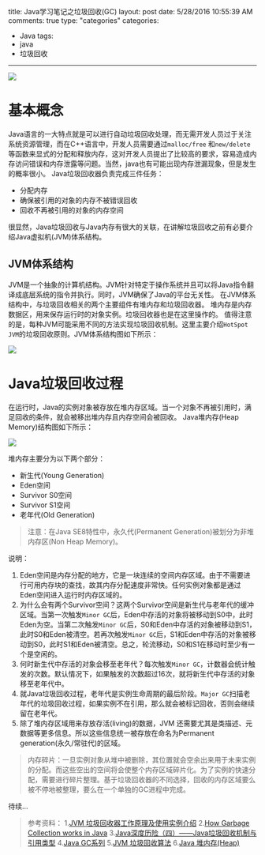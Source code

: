 title: Java学习笔记之垃圾回收(GC)
layout: post
date: 5/28/2016 10:55:39 AM 
comments: true
type: "categories"
categories: 
- Java
tags: 
- java
- 垃圾回收

---

![](http://i.imgur.com/O9BBB0h.png)

<!--more-->

# 基本概念
Java语言的一大特点就是可以进行自动垃圾回收处理，而无需开发人员过于关注系统资源管理，而在C++语言中，开发人员需要通过`malloc/free` 和`new/delete`等函数来显式的分配和释放内存，这对开发人员提出了比较高的要求，容易造成内存访问错误和内存泄露等问题。当然，java也有可能出现内存泄漏现象，但是发生的概率很小。
Java垃圾回收器负责完成三件任务：
- 分配内存
- 确保被引用的对象的内存不被错误回收
- 回收不再被引用的对象的内存空间

很显然，Java垃圾回收与Java内存有很大的关联，在讲解垃圾回收之前有必要介绍Java虚拟机(JVM)体系结构。

## JVM体系结构
JVM是一个抽象的计算机结构。JVM针对特定于操作系统并且可以将Java指令翻译成底层系统的指令并执行。同时，JVM确保了Java的平台无关性。
在JVM体系结构中，与垃圾回收相关的两个主要组件有堆内存和垃圾回收器。
堆内存是内存数据区，用来保存运行时的对象实例。垃圾回收器也是在这里操作的。
值得注意的是，每种JVM可能采用不同的方法实现垃圾回收机制。这里主要介绍`HotSpot JVM`的垃圾回收原则。JVM体系结构图如下所示：

![](http://i.imgur.com/PF8gVQx.jpg)

# Java垃圾回收过程
在运行时，Java的实例对象被存放在堆内存区域。当一个对象不再被引用时，满足回收的条件，就会被移出堆内存且内存空间会被回收。
Java堆内存(Heap Memory)结构图如下所示：

![](http://i.imgur.com/GqtcK9C.png)

堆内存主要分为以下两个部分：
- 新生代(Young Generation)
 - Eden空间
 - Survivor S0空间 
 - Survivor S1空间
- 老年代(Old Generation)

> 注意：在Java SE8特性中，永久代(Permanent Generation)被划分为非堆内存区(Non Heap Memory)。

说明：
1. Eden空间是内存分配的地方，它是一块连续的空间内存区域。由于不需要进行可用内存块的查找，故其内存分配速度非常快。任何实例对象都是通过Eden空间进入运行时内存区域的。
2. 为什么会有两个Survivor空间？这两个Survivor空间是新生代与老年代的缓冲区域。当第一次触发`Minor GC`后，Eden中存活的对象将被移动到S0中，此时Eden为空。当第二次触发`Minor GC`后，S0和Eden中存活的对象被移动到S1，此时S0和Eden被清空。若再次触发`Minor GC`后，S1和Eden中存活的对象被移动到S0，此时S1和Eden被清空。总之，轮流移动，S0和S1在移动时至少有一个是空闲的。
3. 何时新生代中存活的对象会移至老年代？每次触发`Minor GC`，计数器会统计触发的次数。默认情况下，如果触发的次数超过16次，就将新生代中存活的对象移至老年代中。
4. 就Java垃圾回收过程，老年代是实例生命周期的最后阶段。`Major GC`扫描老年代的垃圾回收过程，如果实例不在引用，那么就会被标记回收，否则会继续留在老年代。
5. 除了堆内存区域用来存放存活(living)的数据，JVM 还需要尤其是类描述、元数据等更多信息。所以这些信息统一被存放在命名为Permanent generation(永久/常驻代)的区域。

> 内存碎片：一旦实例对象从堆中被删除，其位置就会空余出来用于未来实例的分配。而这些空出的空间将会使整个内存区域碎片化。为了实例的快速分配，需要进行碎片整理。基于垃圾回收器的不同选择，回收的内存区域要么被不停地被整理，要么在一个单独的GC进程中完成。

待续...

> 参考资料：
> 1.[JVM 垃圾回收器工作原理及使用实例介绍](https://www.ibm.com/developerworks/cn/java/j-lo-JVMGarbageCollection/)
> 2.[How Garbage Collection works in Java](http://javarevisited.blogspot.jp/2011/04/garbage-collection-in-java.html#more)
> 3.[Java深度历险（四）——Java垃圾回收机制与引用类型](http://www.infoq.com/cn/articles/cf-java-garbage-references)
> 4.[Java GC系列](http://www.importnew.com/13504.html)
> 5.[JVM 垃圾回收算法](http://blog.csdn.net/ol_beta/article/details/6791229)
> 6.[Java 堆内存(Heap)](http://286.iteye.com/blog/1931174)
